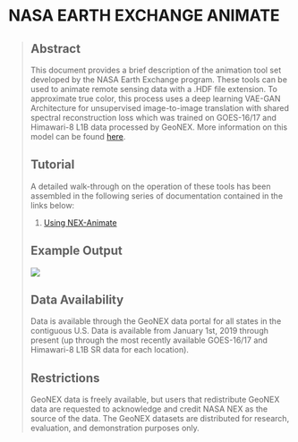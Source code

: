 # NASA EARTH EXCHANGE ANIMATE
>
>
> ## Abstract
> This document provides a brief description of the animation tool set developed by the NASA Earth Exchange program. These tools can be used to animate remote sensing data with a .HDF file extension. To approximate true color, this process uses a deep learning VAE-GAN Architecture for unsupervised image-to-image translation with shared spectral reconstruction loss which was trained on GOES-16/17 and Himawari-8 L1B data processed by GeoNEX. More information on this model can be found [here](https://github.com/tjvandal/unsupervised-spectral-synthesis).
>
>
> ## Tutorial
> A detailed walk-through on the operation of these tools has been assembled in the following series of documentation contained in the links below:
> 1. [Using NEX-Animate](docs/tutorial.md)
>
> ## Example Output
> <img src="img/nex.gif"/>
>
>
> ## Data Availability
> Data is available through the GeoNEX data portal for all states in the contiguous U.S. Data is available from January 1st, 2019 through present (up through the most recently available GOES-16/17 and Himawari-8 L1B SR data for each location).
>
>
> ## Restrictions
> GeoNEX data is freely available, but users that redistribute GeoNEX data are requested to acknowledge and credit NASA NEX as the source of the data. The GeoNEX datasets are distributed for research, evaluation, and demonstration purposes only.